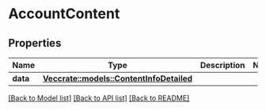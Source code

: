 # AccountContent

## Properties

Name | Type | Description | Notes
------------ | ------------- | ------------- | -------------
**data** | [**Vec<crate::models::ContentInfoDetailed>**](ContentInfoDetailed.md) |  | 

[[Back to Model list]](../README.md#documentation-for-models) [[Back to API list]](../README.md#documentation-for-api-endpoints) [[Back to README]](../README.md)


